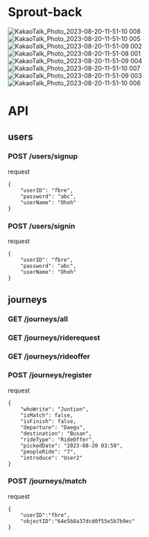 # Sprout-back
![KakaoTalk_Photo_2023-08-20-11-51-10 008](https://github.com/junction-sprout-team/Sprout-front/assets/97583162/32245f1e-294c-4534-9d1a-d55d3f808635)
![KakaoTalk_Photo_2023-08-20-11-51-10 005](https://github.com/junction-sprout-team/Sprout-front/assets/97583162/f9e62c2d-512a-4021-805e-035f2bb3afc5)
![KakaoTalk_Photo_2023-08-20-11-51-09 002](https://github.com/junction-sprout-team/Sprout-front/assets/97583162/55b024fb-a0f7-41ed-a6e7-e6148e557179)
![KakaoTalk_Photo_2023-08-20-11-51-08 001](https://github.com/junction-sprout-team/Sprout-front/assets/97583162/cd2ab914-a710-4ed8-8780-e20c820c5543)
![KakaoTalk_Photo_2023-08-20-11-51-09 004](https://github.com/junction-sprout-team/Sprout-front/assets/97583162/7831609e-57a3-4f6f-9a50-0737e00a8a9e)
![KakaoTalk_Photo_2023-08-20-11-51-10 007](https://github.com/junction-sprout-team/Sprout-front/assets/97583162/c11c5716-5190-45d3-a5cd-b14b460f6cbf)
![KakaoTalk_Photo_2023-08-20-11-51-09 003](https://github.com/junction-sprout-team/Sprout-front/assets/97583162/cb0985da-c60a-42fb-a11b-01a64f530cb8)
![KakaoTalk_Photo_2023-08-20-11-51-10 006](https://github.com/junction-sprout-team/Sprout-front/assets/97583162/07501059-b6df-4eba-b01b-ca8f8e956fe7)



# API

## users
### POST /users/signup
request
```
{
    "userID": "fbre",
    "password": "abc",
    "userName": "Ohoh"
}
```

### POST /users/signin
request
```
{
    "userID": "fbre",
    "password": "abc",
    "userName": "Ohoh"
}
```

## journeys
### GET /journeys/all

### GET /journeys/riderequest

### GET /journeys/rideoffer

### POST /journeys/register
request
```
{
    "whoWrite": "Juntion",
    "isMatch": false,
    "isFinish": false,
    "departure": "Daegu",
    "destination": "Busan",
    "rideType": "RideOffer",
    "pickedDate": "2023-08-20 03:50",
    "peopleRide": "7",
    "introduce": "User2"
}
```

### POST /journeys/match
request
```
{
    "userID":"fbre",
    "objectID":"64e5b8a37dcd0f55e5b7b9ec"
}
```